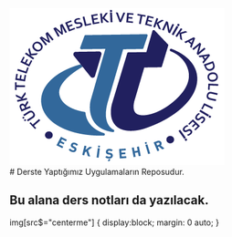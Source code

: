 <div>
    <img src="logo.png">
</div>
# Derste Yaptığımız Uygulamaların Reposudur.

## Bu alana ders notları da yazılacak.



img[src$="centerme"] {
  display:block;
  margin: 0 auto;
}